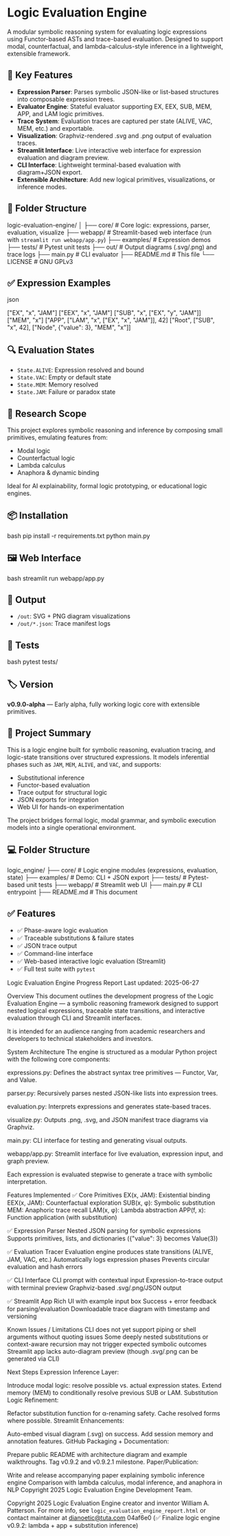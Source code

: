 # Logic Evaluation Engine

A modular symbolic reasoning system for evaluating logic expressions using Functor-based ASTs and trace-based evaluation. Designed to support modal, counterfactual, and lambda-calculus-style inference in a lightweight, extensible framework.

## 🚀 Key Features

- **Expression Parser**: Parses symbolic JSON-like or list-based structures into composable expression trees.
- **Evaluator Engine**: Stateful evaluator supporting EX, EEX, SUB, MEM, APP, and LAM logic primitives.
- **Trace System**: Evaluation traces are captured per state (ALIVE, VAC, MEM, etc.) and exportable.
- **Visualization**: Graphviz-rendered .svg and .png output of evaluation traces.
- **Streamlit Interface**: Live interactive web interface for expression evaluation and diagram preview.
- **CLI Interface**: Lightweight terminal-based evaluation with diagram+JSON export.
- **Extensible Architecture**: Add new logical primitives, visualizations, or inference modes.

## 📂 Folder Structure


logic-evaluation-engine/
│
├── core/               # Core logic: expressions, parser, evaluation, visualize
├── webapp/             # Streamlit-based web interface (run with `streamlit run webapp/app.py`)
├── examples/           # Expression demos
├── tests/              # Pytest unit tests
├── out/                # Output diagrams (.svg/.png) and trace logs
├── main.py             # CLI evaluator
├── README.md           # This file
└── LICENSE             # GNU GPLv3



## ✅ Expression Examples

json

["EX", "x", "JAM"]
["EEX", "x", "JAM"]
["SUB", "x", ["EX", "y", "JAM"]]
["MEM", "x"]
["APP", ["LAM", "x", ["EX", "x", "JAM"]], 42]
["Root", ["SUB", "x", 42], ["Node", {"value": 3}, "MEM", "x"]]


## 🔍 Evaluation States

- `State.ALIVE`: Expression resolved and bound
- `State.VAC`: Empty or default state
- `State.MEM`: Memory resolved
- `State.JAM`: Failure or paradox state

## 🧠 Research Scope

This project explores symbolic reasoning and inference by composing small primitives, emulating features from:
- Modal logic
- Counterfactual logic
- Lambda calculus
- Anaphora & dynamic binding

Ideal for AI explainability, formal logic prototyping, or educational logic engines.

## 📦 Installation

bash
pip install -r requirements.txt
python main.py


## 🖼️ Web Interface

bash
streamlit run webapp/app.py


## 📁 Output

- `/out`: SVG + PNG diagram visualizations
- `/out/*.json`: Trace manifest logs

## 🧪 Tests

bash
pytest tests/


## 🏷️ Version

**v0.9.0-alpha** — Early alpha, fully working logic core with extensible primitives.



## 🎯 Project Summary

This is a logic engine built for symbolic reasoning, evaluation tracing, and logic-state transitions over structured expressions. It models inferential phases such as `JAM`, `MEM`, `ALIVE`, and `VAC`, and supports:

- Substitutional inference
- Functor-based evaluation
- Trace output for structural logic
- JSON exports for integration
- Web UI for hands-on experimentation

The project bridges formal logic, modal grammar, and symbolic execution models into a single operational environment.



## 💻 Folder Structure

logic_engine/
├── core/ # Logic engine modules (expressions, evaluation, state)
├── examples/ # Demo: CLI + JSON export
├── tests/ # Pytest-based unit tests
├── webapp/ # Streamlit web UI
├── main.py # CLI entrypoint
├── README.md # This document


## ✅ Features

- ✅ Phase-aware logic evaluation
- ✅ Traceable substitutions & failure states
- ✅ JSON trace output
- ✅ Command-line interface
- ✅ Web-based interactive logic evaluation (Streamlit)
- ✅ Full test suite with `pytest`


Logic Evaluation Engine Progress Report
Last updated: 2025-06-27

Overview
This document outlines the development progress of the Logic Evaluation Engine — a symbolic reasoning framework designed to support nested logical expressions, traceable state transitions, and interactive evaluation through CLI and Streamlit interfaces.

It is intended for an audience ranging from academic researchers and developers to technical stakeholders and investors.

System Architecture
The engine is structured as a modular Python project with the following core components:

expressions.py: Defines the abstract syntax tree primitives — Functor, Var, and Value.

parser.py: Recursively parses nested JSON-like lists into expression trees.

evaluation.py: Interprets expressions and generates state-based traces.

visualize.py: Outputs .png, .svg, and JSON manifest trace diagrams via Graphviz.

main.py: CLI interface for testing and generating visual outputs.

webapp/app.py: Streamlit interface for live evaluation, expression input, and graph preview.

Each expression is evaluated stepwise to generate a trace with symbolic interpretation.

Features Implemented
✅ Core Primitives
EX(x, JAM): Existential binding
EEX(x, JAM): Counterfactual exploration
SUB(x, φ): Symbolic substitution
MEM: Anaphoric trace recall
LAM(x, φ): Lambda abstraction
APP(f, x): Function application (with substitution)

✅ Expression Parser
Nested JSON parsing for symbolic expressions
Supports primitives, lists, and dictionaries ({"value": 3} becomes Value(3))

✅ Evaluation Tracer
Evaluation engine produces state transitions (ALIVE, JAM, VAC, etc.)
Automatically logs expression phases
Prevents circular evaluation and hash errors

✅ CLI Interface
CLI prompt with contextual input
Expression-to-trace output with terminal preview
Graphviz-based .svg/.png/JSON output

✅ Streamlit App
Rich UI with example input box
Success + error feedback for parsing/evaluation
Downloadable trace diagram with timestamp and versioning

Known Issues / Limitations
CLI does not yet support piping or shell arguments without quoting issues
Some deeply nested substitutions or context-aware recursion may not trigger expected symbolic outcomes
Streamlit app lacks auto-diagram preview (though .svg/.png can be generated via CLI)


Next Steps
Expression Inference Layer:

Introduce modal logic: resolve possible vs. actual expression states.
Extend memory (MEM) to conditionally resolve previous SUB or LAM.
Substitution Logic Refinement:

Refactor substitution function for α-renaming safety.
Cache resolved forms where possible.
Streamlit Enhancements:

Auto-embed visual diagram (.svg) on success.
Add session memory and annotation features.
GitHub Packaging + Documentation:

Prepare public README with architecture diagram and example walkthroughs.
Tag v0.9.2 and v0.9.2.1 milestone.
Paper/Publication:

Write and release accompanying paper explaining symbolic inference engine
Comparison with lambda calculus, modal inference, and anaphora in NLP
Copyright 2025 Logic Evaluation Engine Development Team.

Copyright 2025 Logic Evaluation Engine creator and inventor William A. Patterson. For more info, see `logic_evaluation_engine_report.html` or contact maintainer at dianoetic@tuta.com
04af6e0 (✅ Finalize logic engine v0.9.2: lambda + app + substitution inference)
